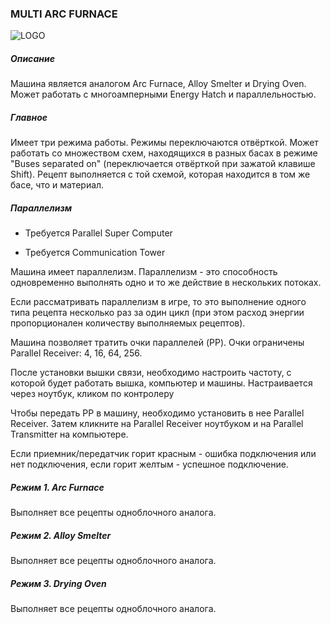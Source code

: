### MULTI ARC FURNACE

![LOGO](https://gtimpact.space/media/gregtech/ParArc.png)

##### Описание

Машина является аналогом Arc Furnace, Alloy Smelter и Drying Oven. Может работать с многоамперными Energy Hatch и параллельностью.

##### Главное

Имеет три режима работы. Режимы переключаются отвёрткой. Может работать со множеством схем, находящихся в разных басах в режиме \"Buses separated on\" (переключается отвёрткой при зажатой клавише Shift). Рецепт выполняется с той схемой, которая находится в том же басе, что и материал. 

##### Параллелизм

- Требуется Parallel Super Computer


- Требуется Communication Tower


Машина имеет параллелизм. Параллелизм - это способность одновременно выполнять одно и то же действие в нескольких потоках.


Если рассматривать параллелизм в игре, то это выполнение одного типа рецепта несколько раз за один цикл (при этом расход энергии пропорционален количеству выполняемых рецептов).

Машина позволяет тратить очки параллелей (PP). Очки ограничены Parallel Receiver: 4, 16, 64, 256.


После установки вышки связи, необходимо настроить частоту, с которой будет работать вышка, компьютер и машины. Настраивается через ноутбук, кликом по контролеру

Чтобы передать PP в машину, необходимо установить в нее Parallel Receiver. Затем кликните на Parallel Receiver ноутбуком и на Parallel Transmitter на компьютере.


Если приемник/передатчик горит красным - ошибка подключения или нет подключения, если горит желтым - успешное подключение.

##### Режим 1. Arc Furnace

Выполняет все рецепты одноблочного аналога.

##### Режим 2. Alloy Smelter

Выполняет все рецепты одноблочного аналога.

##### Режим 3. Drying Oven

Выполняет все рецепты одноблочного аналога.

